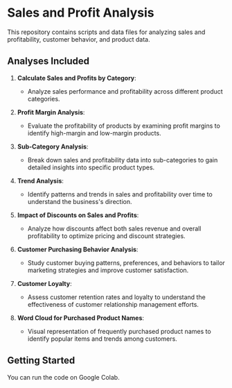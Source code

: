 # Sales and Profit Analysis

This repository contains scripts and data files for analyzing sales and profitability, customer behavior, and product data. 

## Analyses Included

1. **Calculate Sales and Profits by Category**:
   - Analyze sales performance and profitability across different product categories.

2. **Profit Margin Analysis**:
   - Evaluate the profitability of products by examining profit margins to identify high-margin and low-margin products.

3. **Sub-Category Analysis**:
   - Break down sales and profitability data into sub-categories to gain detailed insights into specific product types.

4. **Trend Analysis**:
   - Identify patterns and trends in sales and profitability over time to understand the business's direction.

5. **Impact of Discounts on Sales and Profits**:
   - Analyze how discounts affect both sales revenue and overall profitability to optimize pricing and discount strategies.

6. **Customer Purchasing Behavior Analysis**:
   - Study customer buying patterns, preferences, and behaviors to tailor marketing strategies and improve customer satisfaction.

7. **Customer Loyalty**:
   - Assess customer retention rates and loyalty to understand the effectiveness of customer relationship management efforts.

8. **Word Cloud for Purchased Product Names**:
   - Visual representation of frequently purchased product names to identify popular items and trends among customers.

## Getting Started
You can run the code on Google Colab.
